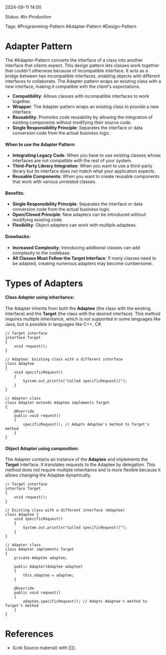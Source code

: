 
2024-09-11 14:00

Status: #In-Production

Tags: #Programming-Pattern #Adapter-Pattern #Design-Pattern

# Adapter Pattern

The #Adapter-Pattern converts the interface of a class into another interface that clients expect. This design pattern lets classes work together that couldn't otherwise because of incompatible interface.
It acts as a bridge between two incompatible interfaces, enabling objects with different interfaces to collaborate. The Adapter pattern wraps an existing class with a new interface, making it compatible with the client's expectations.

- **Compatibility**: Allows classes with incompatible interfaces to work together.
- **Wrapper**: The Adapter pattern wraps an existing class to provide a new interface.
- **Reusability**: Promotes code reusability by allowing the integration of existing components without modifying their source code.
- **Single Responsibility Principle**: Separates the interface or data conversion code from the actual business logic.

#### When to use the Adapter Pattern:

- **Integrating Legacy Code**: When you have to use existing classes whose interfaces are not compatible with the rest of your system.
- **Third-Party Library Integration**: When you want to use a third-party library but its interface does not match what your application expects.
- **Reusable Components**: When you want to create reusable components that work with various unrelated classes.

#### Benefits:

- **Single Responsibility Principle**: Separates the interface or data conversion code from the actual business logic.
- **Open/Closed Principle**: New adapters can be introduced without modifying existing code.
- **Flexibility**: Object adapters can work with multiple adaptees.

#### Drawbacks:

- **Increased Complexity**: Introducing additional classes can add complexity to the codebase.
- **All Classes Must Follow the Target Interface**: If many classes need to be adapted, creating numerous adapters may become cumbersome.

# Types of Adapters

#### Class Adapter using inheritance:

The Adapter inherits from both the **Adaptee** (the class with the existing interface) and the **Target** (the class with the desired interface). This method requires multiple inheritance, which is not supported in some languages like Java, but is possible in languages like C++, C#.

```
// Target interface
interface Target
{
    void request();
}

// Adaptee: Existing class with a different interface
class Adaptee
{
    void specificRequest()
    {
        System.out.println("Called specificRequest()");
    }
}

// Adapter class
class Adapter extends Adaptee implements Target
{
    @Override
    public void request()
    {
        specificRequest(); // Adapts Adaptee's method to Target's method
    }
}
```

#### Object Adapter using composition:

The Adapter contains an instance of the **Adaptee** and implements the **Target** interface. It translates requests to the Adaptee by delegation. This method does not require multiple inheritance and is more flexible because it allows changing the Adaptee dynamically.

```
// Target interface
interface Target
{
    void request();
}

// Existing class with a different interface (Adaptee)
class Adaptee {
    void specificRequest()
    {
        System.out.println("Called specificRequest()");
    }
}

// Adapter class
class Adapter implements Target
{
    private Adaptee adaptee;

    public Adapter(Adaptee adaptee)
    {
        this.adaptee = adaptee;
    }

    @Override
    public void request()
    {
        adaptee.specificRequest(); // Adapts Adaptee's method to Target's method
    }
}
```


# References

- (Link Source material) with [[]].
